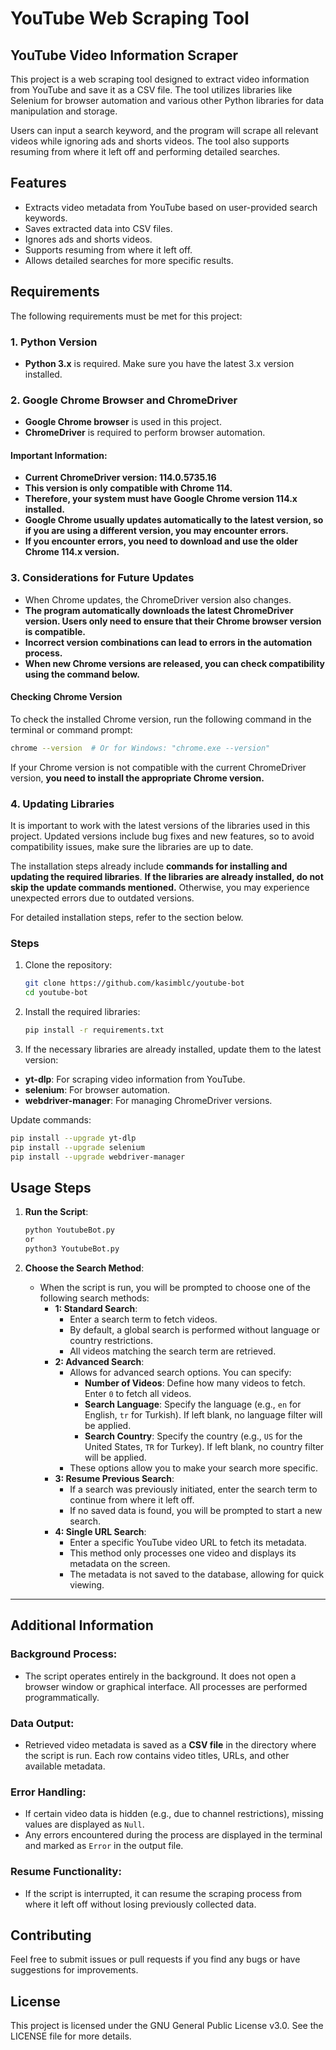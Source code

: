 # YouTube Web Scraping Tool
## YouTube Video Information Scraper

This project is a web scraping tool designed to extract video information from YouTube and save it as a CSV file. The tool utilizes libraries like Selenium for browser automation and various other Python libraries for data manipulation and storage.

Users can input a search keyword, and the program will scrape all relevant videos while ignoring ads and shorts videos. The tool also supports resuming from where it left off and performing detailed searches.

## Features
- Extracts video metadata from YouTube based on user-provided search keywords.
- Saves extracted data into CSV files.
- Ignores ads and shorts videos.
- Supports resuming from where it left off.
- Allows detailed searches for more specific results.

## Requirements

The following requirements must be met for this project:

### 1. Python Version
- **Python 3.x** is required. Make sure you have the latest 3.x version installed.

### 2. Google Chrome Browser and ChromeDriver
- **Google Chrome browser** is used in this project.
- **ChromeDriver** is required to perform browser automation.

#### Important Information:
- **Current ChromeDriver version: 114.0.5735.16**
- **This version is only compatible with Chrome 114.**
- **Therefore, your system must have Google Chrome version 114.x installed.**
- **Google Chrome usually updates automatically to the latest version, so if you are using a different version, you may encounter errors.**
- **If you encounter errors, you need to download and use the older Chrome 114.x version.**

### 3. Considerations for Future Updates
- When Chrome updates, the ChromeDriver version also changes.
- **The program automatically downloads the latest ChromeDriver version. Users only need to ensure that their Chrome browser version is compatible.**
- **Incorrect version combinations can lead to errors in the automation process.**
- **When new Chrome versions are released, you can check compatibility using the command below.**

#### Checking Chrome Version
To check the installed Chrome version, run the following command in the terminal or command prompt:
```sh
chrome --version  # Or for Windows: "chrome.exe --version"
```

If your Chrome version is not compatible with the current ChromeDriver version, **you need to install the appropriate Chrome version.**

### 4. Updating Libraries
It is important to work with the latest versions of the libraries used in this project. Updated versions include bug fixes and new features, so to avoid compatibility issues, make sure the libraries are up to date.

The installation steps already include **commands for installing and updating the required libraries**. **If the libraries are already installed, do not skip the update commands mentioned.** Otherwise, you may experience unexpected errors due to outdated versions.

For detailed installation steps, refer to the section below.

### Steps
1. Clone the repository:
    ```sh
    git clone https://github.com/kasimblc/youtube-bot
    cd youtube-bot
    ```

2. Install the required libraries:
    ```sh
    pip install -r requirements.txt
    ```

3. If the necessary libraries are already installed, update them to the latest version:
- **yt-dlp**: For scraping video information from YouTube.
- **selenium**: For browser automation.
- **webdriver-manager**: For managing ChromeDriver versions.

Update commands:
```sh
pip install --upgrade yt-dlp
pip install --upgrade selenium
pip install --upgrade webdriver-manager
```

## Usage Steps
1. **Run the Script**:
    ```sh
    python YoutubeBot.py
    or
    python3 YoutubeBot.py
    ```

2. **Choose the Search Method**:
   - When the script is run, you will be prompted to choose one of the following search methods:
     - **1: Standard Search**:  
       - Enter a search term to fetch videos.  
       - By default, a global search is performed without language or country restrictions.  
       - All videos matching the search term are retrieved.  
     - **2: Advanced Search**:  
       - Allows for advanced search options. You can specify:  
         - **Number of Videos**: Define how many videos to fetch. Enter `0` to fetch all videos.  
         - **Search Language**: Specify the language (e.g., `en` for English, `tr` for Turkish). If left blank, no language filter will be applied.  
         - **Search Country**: Specify the country (e.g., `US` for the United States, `TR` for Turkey). If left blank, no country filter will be applied.  
       - These options allow you to make your search more specific.  
     - **3: Resume Previous Search**:  
       - If a search was previously initiated, enter the search term to continue from where it left off.  
       - If no saved data is found, you will be prompted to start a new search.  
     - **4: Single URL Search**:  
       - Enter a specific YouTube video URL to fetch its metadata.  
       - This method only processes one video and displays its metadata on the screen.  
       - The metadata is not saved to the database, allowing for quick viewing.

---

## Additional Information
### Background Process:
   - The script operates entirely in the background. It does not open a browser window or graphical interface. All processes are performed programmatically.

### Data Output:
   - Retrieved video metadata is saved as a **CSV file** in the directory where the script is run. Each row contains video titles, URLs, and other available metadata.

### Error Handling:
   - If certain video data is hidden (e.g., due to channel restrictions), missing values are displayed as `Null`.  
   - Any errors encountered during the process are displayed in the terminal and marked as `Error` in the output file.

### Resume Functionality:
   - If the script is interrupted, it can resume the scraping process from where it left off without losing previously collected data.

## Contributing
Feel free to submit issues or pull requests if you find any bugs or have suggestions for improvements.

## License
This project is licensed under the GNU General Public License v3.0. See the LICENSE file for more details.

